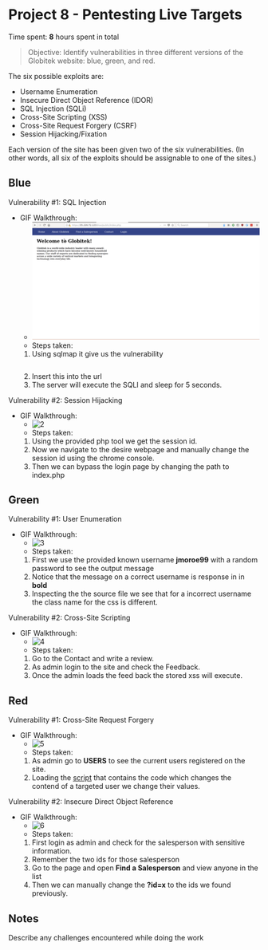 # Project 8 - Pentesting Live Targets

Time spent: **8** hours spent in total

> Objective: Identify vulnerabilities in three different versions of the Globitek website: blue, green, and red.

The six possible exploits are:
* Username Enumeration
* Insecure Direct Object Reference (IDOR)
* SQL Injection (SQLi)
* Cross-Site Scripting (XSS)
* Cross-Site Request Forgery (CSRF)
* Session Hijacking/Fixation

Each version of the site has been given two of the six vulnerabilities. (In other words, all six of the exploits should be assignable to one of the sites.)

## Blue

Vulnerability #1: SQL Injection 
- GIF Walkthrough:
  - ![1](/gifs/SQLI.gif?raw=true)
  - Steps taken:
  1. Using sqlmap it give us the vulnerability
  ``` 'AND SLEEP(5)=0--'
    ```
  2. Insert this into the url 
  3. The server will execute the SQLI and sleep for 5 seconds.

Vulnerability #2: Session Hijacking
- GIF Walkthrough:
  - ![2](/gifs/Session_hijacking.gif?raw=true)
  - Steps taken:
  1. Using the provided php tool we get the session id.
  2. Now we navigate to the desire  webpage and manually change the session id
     using the chrome console. 
  3. Then we can bypass the login page by changing the path to index.php     


## Green

Vulnerability #1: User Enumeration
- GIF Walkthrough:
  - ![3](/gifs/user_enumeration.gif?raw=true)
  - Steps taken:
  1. First we use the provided known username __jmoroe99__ with a random
     password to see the output message
  2. Notice that the message on a correct username is response in in **bold**
  3. Inspecting the the source file we see that for a incorrect username the
     class name for the css is different.

Vulnerability #2: Cross-Site Scripting 
- GIF Walkthrough:
  - ![4](/gifs/XSS.gif?raw=true)
  - Steps taken:
  1. Go to the Contact and write a review.
  2. As admin login to the site and check the Feedback.
  3. Once the admin loads the feed back the stored xss will execute.


## Red

Vulnerability #1: Cross-Site Request Forgery
- GIF Walkthrough:
  - ![5](/gifs/CSRF.gif?raw=true)
  - Steps taken:
  1. As admin go to **USERS** to see the current users registered on the site.
  2. Loading the [script](/csrf.html) that contains the code which changes the contend of a
     targeted user we change their values.


Vulnerability #2: Insecure Direct Object Reference 
- GIF Walkthrough:
  - ![6](/gifs/IDOR.gif?raw=true)
  - Steps taken:
  1. First login as admin and check for the salesperson with sensitive
     information.
  2. Remember the two ids for those salesperson
  3. Go to the page and open __Find a Salesperson__ and view anyone in the list
  4. Then we can manually change the **?id=x** to the ids we found previously.


## Notes

Describe any challenges encountered while doing the work

